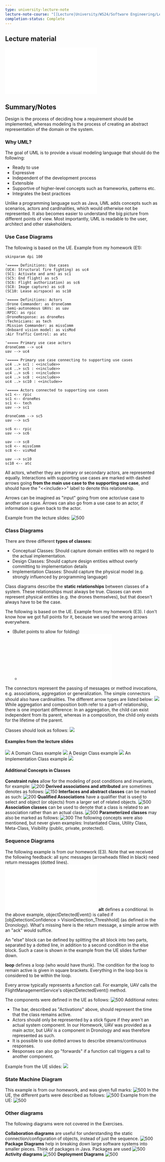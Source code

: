 ```yaml
---
type: university-lecture-note
lecture-note-course: "[[Lecture|University/WS24/Software Engineering/Lecture]]"
completion-status: Complete
---
```

## Lecture material
![](_attachments/05%20Design%20Modeling-1.pdf)
## Summary/Notes
Design is the process of deciding how a requirement should be implemented, whereas modeling is the process of creating an abstract representation of the domain or the system.

### Why UML?

The goal of UML is to provide a visual modeling language that should do the following:
- Ready to use
- Expressive
- Independent of the development process
- Extensible
- Supportive of higher-level concepts such as frameworks, patterns etc.
- Integrates the best practices

Unlike a programming language such as Java, UML adds concepts such as scenarios, actors and cardinalities, which would otherwise not be represented. It also becomes easier to understand the big picture from different points of view. Most importantly, UML is readable to the user, architect and other stakeholders.

### Use Case Diagrams
The following is based on the UE. Example from my homework (E1):
```plantuml
skinparam dpi 100
	
'===== Definitions: Use cases
(UC4: Structural fire fighting) as uc4 
(SC1: Activate and arm) as sc1
(SC5: End flight) as sc5
(SC6: Flight authorization) as sc6
(SC8: Image capture) as sc8
(SC10: Lease airspace) as sc10

'===== Definitions: Actors
:Drone Commander: as droneComm
:Semi-autonomous UAVs: as uav
:RPIC: as rpic
:DroneResponse: as droneRes
:Technicians: as tech
:Mission Commander: as missComm
:Onboard vision model: as visMod
:Air Traffic Control: as atc

'===== Primary use case actors
droneComm --> uc4
uav --> uc4

'===== Primary use case connecting to supporting use cases
uc4 ..> sc1 : <<include>>
uc4 ..> sc5 : <<include>>
uc4 ..> sc6 : <<include>>
uc4 ..> sc8 : <<include>>
uc4 ..> sc10 : <<include>>

'===== Actors connected to supporting use cases
sc1 <-- rpic
sc1 <-- droneRes
sc1 <-- tech
uav --> sc1

droneComm --> sc5
uav --> sc5

sc6 <-- rpic
uav --> sc6

uav --> sc8
sc8 <-- missComm
sc8 <-- visMod

uav --> sc10
sc10 <-- atc

```
All actors, whether they are primary or secondary actors, are represented equally. Interactions with supporting use cases are marked with dashed arrows going **from the main use case to the supporting use case**, and should have the "<\<include>>" label to denote this relationship. 

Arrows can be imagined as "input" going from one actor/use case to another use case. Arrows can also go from a use case to an actor, if information is given back to the actor.

Example from the lecture slides:
![500](_attachments/Pasted%20image%2020250111002912.png)

### Class Diagrams
There are three different **types of classes:**
- Conceptual Classes: Should capture domain entities with no regard to the actual implementation.
- Design Classes: Should capture design entities without overly committing to implementation details
- Implementation Classes: Should capture the physical model (e.g. strongly influenced by programming language)

Class diagrams describe the **static relationships** between classes of a system. These relationships must always be true. Classes can even represent physical entities (e.g. the drones themselves), but that doesn't always have to be the case. 

The following is based on the UE. Example from my homework (E3). I don't know how we got full points for it, because we used the wrong arrows everywhere.
- (Bullet points to allow for folding)
	- ![](_attachments/Group01_Assignment3%20-%20converted.pdf)

The connectors represent the passing of messages or method invocations, e.g. associations, aggregation or generalization. The simple connectors should also have cardinalities. The different arrow types are listed below:
![](_attachments/Pasted%20image%2020250111004426.png)
While aggregation and composition both refer to a part-of relationship, there is one important difference: In an aggregation, the child can exist independent from its parent, whereas in a composition, the child only exists for the lifetime of the parent.

Classes should look as follows:
![](_attachments/Pasted%20image%2020250111004541.png)
#### Examples from the lecture slides
![](_attachments/Pasted%20image%2020250111004238.png)
A Domain Class example
![](_attachments/Pasted%20image%2020250111004400.png)
A Design Class example
![](_attachments/Pasted%20image%2020250111004603.png)
An Implementation Class example
![](_attachments/Pasted%20image%2020250111004623.png)
#### Additional Concepts in Classes
**Constraint rules** allow for the modeling of post conditions and invariants, for example: 
![200](_attachments/Pasted%20image%2020250111004810.png)
**Derived associations and attributed** are sometimes denotes as follows:
![150](_attachments/Pasted%20image%2020250111005243.png)
**Interfaces and abstract classes** can be marked as such:
![200](_attachments/Pasted%20image%2020250111005331.png)
**Qualified Associations** have a qualifier that is used to select and object (or objects) from a larger set of related objects.
![500](_attachments/Pasted%20image%2020250111005630.png)
**Association classes** can be used to denote that a class is related to an association rather than an actual class.
![500](_attachments/Pasted%20image%2020250111005806.png)
**Parameterized classes** may also be marked as follows:
![300](_attachments/Pasted%20image%2020250111005918.png)
The following concepts were also mentioned, but never given examples: Instantiated Class, Utility Class, Meta-Class, Visibility (public, private, protected).
### Sequence Diagrams
The following example is from our homework (E3). Note that we received the following feedback: all sync messages (arrowheads filled in black) need return messages (dotted lines).
![](_attachments/Group01_Assignment3%20-%20converted-2.pdf)
**alt** defines a conditional. In the above example, objectDetectedEvent() is called if \[objDetectionConfidence > VisionDetection_Threshhold] (as defined in the Dronology). What's missing here is the return message, a simple arrow with an "ack" would suffice. 

An "else" block can be defined by splitting the alt block into two parts, separated by a dotted line, in addition to a second condition in the else block. Such a case is shown in the example from the UE slides further down.

**loop** defines a loop (who would have thunk). The condition for the loop to remain active is given in square brackets. Everything in the loop box is considered to be within the loop.

Every arrow typically represents a function call. For example, UAV calls the FlightManagementService's objectDetectedEvent() method.

The components were defined in the UE as follows:
![500](_attachments/Pasted%20image%2020250111013425.png)
Additional notes:
- The bar, described as "Activations" above, should represent the time that the class remains active. 
- Actors should only be represented by a stick figure if they aren't an actual system component. In our Homework, UAV was provided as a main actor, but UAV is a component in Dronology and was therefore represented as such.
- It is possible to use dotted arrows to describe streams/continuous responses.
- Responses can also go "forwards" if a function call triggers a call to another component.

Example from the UE slides:
![](_attachments/Pasted%20image%2020250111014046.png)
### State Machine Diagram
This example is from our homework, and was given full marks:
![500](_attachments/Pasted%20image%2020250111013821.png)
In the UE, the different parts were described as follows:
![500](_attachments/Pasted%20image%2020250111013920.png)
Example from the UE:
![500](_attachments/Pasted%20image%2020250111014001.png)
### Other diagrams
The following diagrams were not covered in the Exercises.

**Collaboration diagrams** are useful for understanding the static connection/configuration of objects, instead of just the sequence.
![500](_attachments/Pasted%20image%2020250111015115.png)
**Package Diagrams** help in breaking down large software systems into smaller pieces. Think of packages in Java. Packages are used
![500](_attachments/Pasted%20image%2020250111015314.png)
**Activity diagrams** 
![500](_attachments/Pasted%20image%2020250111015407.png)
**Deployment Diagrams**
![500](_attachments/Pasted%20image%2020250111015505.png)